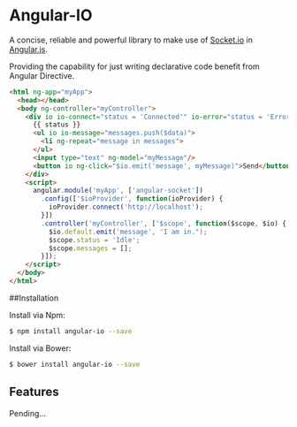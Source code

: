 # Angular-IO

A concise, reliable and powerful library to make use of [Socket.io](http://socket.io/) in [Angular.js](https://angularjs.org/).

Providing the capability for just writing declarative code benefit from Angular Directive.


```html
<html ng-app="myApp">
  <head></head>
  <body ng-controller="myController">
    <div io io-connect="status = 'Connected'" io-error="status = 'Error'">
      {{ status }}
      <ul io io-message="messages.push($data)">
        <li ng-repeat="message in messages">
      </ul>
      <input type="text" ng-model="myMessage"/>
      <button io ng-click="$io.emit('message', myMessage)">Send</button>
    </div>
    <script>
      angular.module('myApp', ['angular-socket'])
        .config(['$ioProvider', function(ioProvider) {
          ioProvider.connect('http://localhost');
        }])
        .controller('myController', ['$scope', function($scope, $io) {
          $io.default.emit('message', 'I am in.");
          $scope.status = 'Idle';
          $scope.messages = [];
        }]);
    </script>
  </body>
</html>
```


##Installation

Install via Npm:

```bash
$ npm install angular-io --save
```

Install via Bower:

```bash
$ bower install angular-io --save
```


## Features

Pending...
